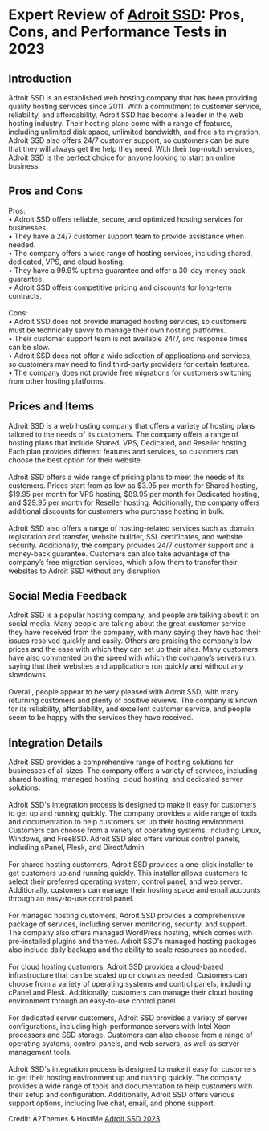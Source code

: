 <h1>Expert Review of <a href="https://a2themes.com/adroit-ssd-reviews">Adroit SSD</a>: Pros, Cons, and Performance Tests in 2023</h1>
<h2>Introduction</h2>
Adroit SSD is an established web hosting company that has been providing quality hosting services since 2011. With a commitment to customer service, reliability, and affordability, Adroit SSD has become a leader in the web hosting industry. Their hosting plans come with a range of features, including unlimited disk space, unlimited bandwidth, and free site migration. Adroit SSD also offers 24/7 customer support, so customers can be sure that they will always get the help they need. With their top-notch services, Adroit SSD is the perfect choice for anyone looking to start an online business.
<h2>Pros and Cons</h2>
Pros: <br>• Adroit SSD offers reliable, secure, and optimized hosting services for businesses.<br>• They have a 24/7 customer support team to provide assistance when needed.<br>• The company offers a wide range of hosting services, including shared, dedicated, VPS, and cloud hosting.<br>• They have a 99.9% uptime guarantee and offer a 30-day money back guarantee.<br>• Adroit SSD offers competitive pricing and discounts for long-term contracts.<br><br>Cons:<br>• Adroit SSD does not provide managed hosting services, so customers must be technically savvy to manage their own hosting platforms.<br>• Their customer support team is not available 24/7, and response times can be slow.<br>• Adroit SSD does not offer a wide selection of applications and services, so customers may need to find third-party providers for certain features.<br>• The company does not provide free migrations for customers switching from other hosting platforms.
<h2>Prices and Items</h2>
Adroit SSD is a web hosting company that offers a variety of hosting plans tailored to the needs of its customers. The company offers a range of hosting plans that include Shared, VPS, Dedicated, and Reseller hosting. Each plan provides different features and services, so customers can choose the best option for their website.<br><br>Adroit SSD offers a wide range of pricing plans to meet the needs of its customers. Prices start from as low as $3.95 per month for Shared hosting, $19.95 per month for VPS hosting, $89.95 per month for Dedicated hosting, and $29.95 per month for Reseller hosting. Additionally, the company offers additional discounts for customers who purchase hosting in bulk.<br><br>Adroit SSD also offers a range of hosting-related services such as domain registration and transfer, website builder, SSL certificates, and website security. Additionally, the company provides 24/7 customer support and a money-back guarantee. Customers can also take advantage of the company’s free migration services, which allow them to transfer their websites to Adroit SSD without any disruption.
<h2>Social Media Feedback</h2>
Adroit SSD is a popular hosting company, and people are talking about it on social media. Many people are talking about the great customer service they have received from the company, with many saying they have had their issues resolved quickly and easily. Others are praising the company’s low prices and the ease with which they can set up their sites. Many customers have also commented on the speed with which the company’s servers run, saying that their websites and applications run quickly and without any slowdowns.<br><br>Overall, people appear to be very pleased with Adroit SSD, with many returning customers and plenty of positive reviews. The company is known for its reliability, affordability, and excellent customer service, and people seem to be happy with the services they have received.
<h2>Integration Details</h2>
Adroit SSD provides a comprehensive range of hosting solutions for businesses of all sizes. The company offers a variety of services, including shared hosting, managed hosting, cloud hosting, and dedicated server solutions.<br><br>Adroit SSD's integration process is designed to make it easy for customers to get up and running quickly. The company provides a wide range of tools and documentation to help customers set up their hosting environment. Customers can choose from a variety of operating systems, including Linux, Windows, and FreeBSD. Adroit SSD also offers various control panels, including cPanel, Plesk, and DirectAdmin.<br><br>For shared hosting customers, Adroit SSD provides a one-click installer to get customers up and running quickly. This installer allows customers to select their preferred operating system, control panel, and web server. Additionally, customers can manage their hosting space and email accounts through an easy-to-use control panel.<br><br>For managed hosting customers, Adroit SSD provides a comprehensive package of services, including server monitoring, security, and support. The company also offers managed WordPress hosting, which comes with pre-installed plugins and themes. Adroit SSD's managed hosting packages also include daily backups and the ability to scale resources as needed.<br><br>For cloud hosting customers, Adroit SSD provides a cloud-based infrastructure that can be scaled up or down as needed. Customers can choose from a variety of operating systems and control panels, including cPanel and Plesk. Additionally, customers can manage their cloud hosting environment through an easy-to-use control panel.<br><br>For dedicated server customers, Adroit SSD provides a variety of server configurations, including high-performance servers with Intel Xeon processors and SSD storage. Customers can also choose from a range of operating systems, control panels, and web servers, as well as server management tools.<br><br>Adroit SSD's integration process is designed to make it easy for customers to get their hosting environment up and running quickly. The company provides a wide range of tools and documentation to help customers with their setup and configuration. Additionally, Adroit SSD offers various support options, including live chat, email, and phone support.
<p>Credit: A2Themes & HostMe <a href="https://a2themes.com/adroit-ssd-reviews">Adroit SSD 2023</a></p>